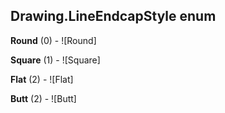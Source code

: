 ## Drawing.LineEndcapStyle enum

**Round** (0) - ![Round]

**Square** (1) - ![Square]

**Flat** (2) - ![Flat]

**Butt** (2) - ![Butt]

